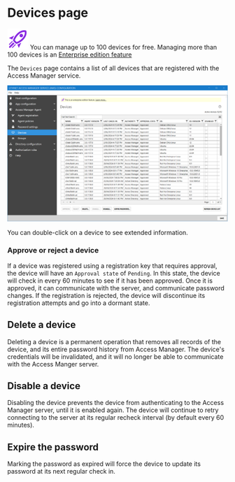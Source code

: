 # Devices page

![](../../images/badge-enterprise-edition-rocket.svg) You can manage up to 100 devices for free. Managing more than 100 devices is an [Enterprise edition feature](../../access-manager-editions.md)

The `Devices` page contains a list of all devices that are registered with the Access Manager service.

![](../../images/ui-page-access-manager-agent-devices.png)

You can double-click on a device to see extended information.

### Approve or reject a device

If a device was registered using a registration key that requires approval, the device will have an `Approval state` of `Pending`. In this state, the device will check in every 60 minutes to see if it has been approved. Once it is approved, it can communicate with the server, and communicate password changes. If the registration is rejected, the device will discontinue its registration attempts and go into a dormant state.

## Delete a device

Deleting a device is a permanent operation that removes all records of the device, and its entire password history from Access Manager. The device's credentials will be invalidated, and it will no longer be able to communicate with the Access Manger server.

## Disable a device

Disabling the device prevents the device from authenticating to the Access Manager server, until it is enabled again. The device will continue to retry connecting to the server at its regular recheck interval (by default every 60 minutes).

## Expire the password

Marking the password as expired will force the device to update its password at its next regular check in.
